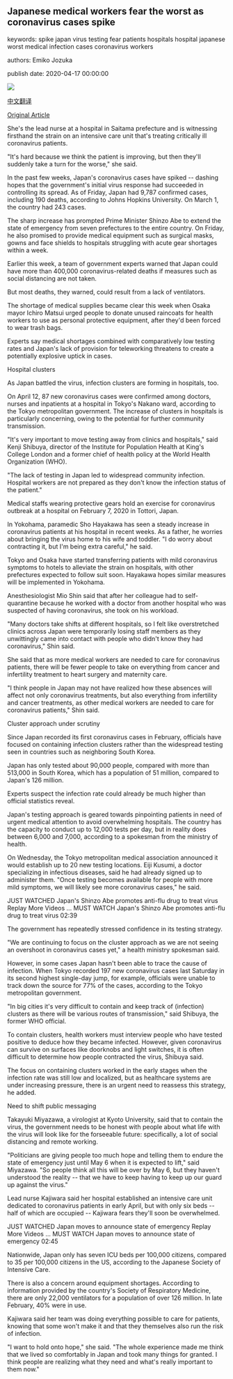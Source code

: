 ## Japanese medical workers fear the worst as coronavirus cases spike

keywords: spike japan virus testing fear patients hospitals hospital japanese worst medical infection cases coronavirus workers

authors: Emiko Jozuka

publish date: 2020-04-17 00:00:00

![](https://cdn.cnn.com/cnnnext/dam/assets/200406104042-01-tokyo-0405-super-tease.jpg)

[中文翻译](Japanese%20medical%20workers%20fear%20the%20worst%20as%20coronavirus%20cases%20spike_zh.md)

[Original Article](https://edition.cnn.com/2020/04/17/asia/japan-coronavirus-medical-workers-hnk-intl/index.html)

She's the lead nurse at a hospital in Saitama prefecture and is witnessing firsthand the strain on an intensive care unit that's treating critically ill coronavirus patients.

"It's hard because we think the patient is improving, but then they'll suddenly take a turn for the worse," she said.

In the past few weeks, Japan's coronavirus cases have spiked -- dashing hopes that the government's initial virus response had succeeded in controlling its spread. As of Friday, Japan had 9,787 confirmed cases, including 190 deaths, according to Johns Hopkins University. On March 1, the country had 243 cases.

The sharp increase has prompted Prime Minister Shinzo Abe to extend the state of emergency from seven prefectures to the entire country. On Friday, he also promised to provide medical equipment such as surgical masks, gowns and face shields to hospitals struggling with acute gear shortages within a week.

Earlier this week, a team of government experts warned that Japan could have more than 400,000 coronavirus-related deaths if measures such as social distancing are not taken.

But most deaths, they warned, could result from a lack of ventilators.

The shortage of medical supplies became clear this week when Osaka mayor Ichiro Matsui urged people to donate unused raincoats for health workers to use as personal protective equipment, after they'd been forced to wear trash bags.

Experts say medical shortages combined with comparatively low testing rates and Japan's lack of provision for teleworking threatens to create a potentially explosive uptick in cases.

Hospital clusters

As Japan battled the virus, infection clusters are forming in hospitals, too.

On April 12, 87 new coronavirus cases were confirmed among doctors, nurses and inpatients at a hospital in Tokyo's Nakano ward, according to the Tokyo metropolitan government. The increase of clusters in hospitals is particularly concerning, owing to the potential for further community transmission.

"It's very important to move testing away from clinics and hospitals," said Kenji Shibuya, director of the Institute for Population Health at King's College London and a former chief of health policy at the World Health Organization (WHO).

"The lack of testing in Japan led to widespread community infection. Hospital workers are not prepared as they don't know the infection status of the patient."

Medical staffs wearing protective gears hold an exercise for coronavirus outbreak at a hospital on February 7, 2020 in Tottori, Japan.

In Yokohama, paramedic Sho Hayakawa has seen a steady increase in coronavirus patients at his hospital in recent weeks. As a father, he worries about bringing the virus home to his wife and toddler. "I do worry about contracting it, but I'm being extra careful," he said.

Tokyo and Osaka have started transferring patients with mild coronavirus symptoms to hotels to alleviate the strain on hospitals, with other prefectures expected to follow suit soon. Hayakawa hopes similar measures will be implemented in Yokohama.

Anesthesiologist Mio Shin said that after her colleague had to self-quarantine because he worked with a doctor from another hospital who was suspected of having coronavirus, she took on his workload.

"Many doctors take shifts at different hospitals, so I felt like overstretched clinics across Japan were temporarily losing staff members as they unwittingly came into contact with people who didn't know they had coronavirus," Shin said.

She said that as more medical workers are needed to care for coronavirus patients, there will be fewer people to take on everything from cancer and infertility treatment to heart surgery and maternity care.

"I think people in Japan may not have realized how these absences will affect not only coronavirus treatments, but also everything from infertility and cancer treatments, as other medical workers are needed to care for coronavirus patients," Shin said.

Cluster approach under scrutiny

Since Japan recorded its first coronavirus cases in February, officials have focused on containing infection clusters rather than the widespread testing seen in countries such as neighboring South Korea.

Japan has only tested about 90,000 people, compared with more than 513,000 in South Korea, which has a population of 51 million, compared to Japan's 126 million.

Experts suspect the infection rate could already be much higher than official statistics reveal.

Japan's testing approach is geared towards pinpointing patients in need of urgent medical attention to avoid overwhelming hospitals. The country has the capacity to conduct up to 12,000 tests per day, but in reality does between 6,000 and 7,000, according to a spokesman from the ministry of health.

On Wednesday, the Tokyo metropolitan medical association announced it would establish up to 20 new testing locations. Eiji Kusumi, a doctor specializing in infectious diseases, said he had already signed up to administer them. "Once testing becomes available for people with more mild symptoms, we will likely see more coronavirus cases," he said.

JUST WATCHED Japan's Shinzo Abe promotes anti-flu drug to treat virus Replay More Videos ... MUST WATCH Japan's Shinzo Abe promotes anti-flu drug to treat virus 02:39

The government has repeatedly stressed confidence in its testing strategy.

"We are continuing to focus on the cluster approach as we are not seeing an overshoot in coronavirus cases yet," a health ministry spokesman said.

However, in some cases Japan hasn't been able to trace the cause of infection. When Tokyo recorded 197 new coronavirus cases last Saturday in its second highest single-day jump, for example, officials were unable to track down the source for 77% of the cases, according to the Tokyo metropolitan government.

"In big cities it's very difficult to contain and keep track of (infection) clusters as there will be various routes of transmission," said Shibuya, the former WHO official.

To contain clusters, health workers must interview people who have tested positive to deduce how they became infected. However, given coronavirus can survive on surfaces like doorknobs and light switches, it is often difficult to determine how people contracted the virus, Shibuya said.

The focus on containing clusters worked in the early stages when the infection rate was still low and localized, but as healthcare systems are under increasing pressure, there is an urgent need to reassess this strategy, he added.

Need to shift public messaging

Takayuki Miyazawa, a virologist at Kyoto University, said that to contain the virus, the government needs to be honest with people about what life with the virus will look like for the forseeable future: specifically, a lot of social distancing and remote working.

"Politicians are giving people too much hope and telling them to endure the state of emergency just until May 6 when it is expected to lift," said Miyazawa. "So people think all this will be over by May 6, but they haven't understood the reality -- that we have to keep having to keep up our guard up against the virus."

Lead nurse Kajiwara said her hospital established an intensive care unit dedicated to coronavirus patients in early April, but with only six beds -- half of which are occupied -- Kajiwara fears they'll soon be overwhelmed.

JUST WATCHED Japan moves to announce state of emergency Replay More Videos ... MUST WATCH Japan moves to announce state of emergency 02:45

Nationwide, Japan only has seven ICU beds per 100,000 citizens, compared to 35 per 100,000 citizens in the US, according to the Japanese Society of Intensive Care.

There is also a concern around equipment shortages. According to information provided by the country's Society of Respiratory Medicine, there are only 22,000 ventilators for a population of over 126 million. In late February, 40% were in use.

Kajiwara said her team was doing everything possible to care for patients, knowing that some won't make it and that they themselves also run the risk of infection.

"I want to hold onto hope," she said. "The whole experience made me think that we lived so comfortably in Japan and took many things for granted. I think people are realizing what they need and what's really important to them now."